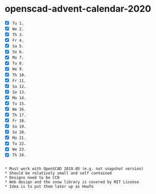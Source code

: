# openscad-advent-calendar-2020

- [x] `Tu 1. `
- [x] `We 2. `
- [x] `Th 3. `
- [x] `Fr 4. `
- [x] `Sa 5. `
- [x] `So 6. `
- [x] `Mo 7. `
- [x] `Tu 8. `
- [x] `We 9. `
- [x] `Th 10. `
- [x] `Fr 11. `
- [x] `Sa 12. `
- [x] `So 13. `
- [x] `Mo 14. `
- [x] `Tu 15. `
- [x] `We 16. `
- [x] `Th 17. `
- [x] `Fr 18. `
- [x] `Sa 19. `
- [x] `So 20. `
- [x] `Mo 21. `
- [x] `Tu 22. `
- [x] `We 23. `
- [x] `Th 24. `
```

* Must work with OpenSCAD 2019.05 (e.g. not snapshot version)
* Should be relatively small and self contained
* Designs need to be CC0
* Web design and the snow library is covered by MIT License
* Idea is to put them later up as HowTo
